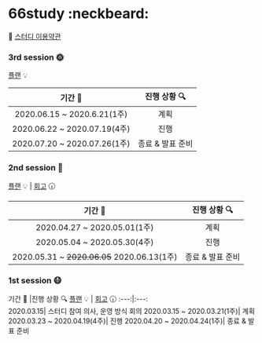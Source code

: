 # 66study :neckbeard:

:pushpin: [스터디 이용약관](https://docs.google.com/document/d/17uigaqeVh0eb82SwULPaC1Wghw5Tt4uyWU-eNrkkPeo/edit)

### 3rd session :sun_with_face:	

 [플랜](./스터디계획/스터디계획-3차.md) :bulb: 

기간 :calendar: |진행 상황 :mag:
:---:|:---:  
2020.06.15 ~ 2020.6.21(1주) | 계획  
2020.06.22 ~ 2020.07.19(4주) | 진행  
2020.07.20 ~ 2020.07.26(1주) | 종료 & 발표 준비

### 2nd session :seedling:
[플랜](./스터디계획/스터디계획-2차.md) :bulb: | [회고](./스터디회고/스터디회고-2차.md) :clock630: 

기간 :calendar: |진행 상황 :mag:
:---:|:---:  
2020.04.27 ~ 2020.05.01(1주)| 계획
2020.05.04 ~ 2020.05.30(4주)| 진행
2020.05.31 ~ ~~2020.06.05~~ 2020.06.13(1주)| 종료 & 발표 준비


### 1st session :mask:
기간 :calendar: |진행 상황 :mag:
[플랜](./스터디계획/스터디계획-1차.md) :bulb: | [회고](./스터디회고/스터디회고-1차.md) :clock630: 
:---:|:---:  
2020.03.15| 스터디 참여 의사, 운영 방식 회의
2020.03.15 ~ 2020.03.21(1주)| 계획 
2020.03.23 ~ 2020.04.19(4주)| 진행
2020.04.20 ~ 2020.04.24(1주)| 종료 & 발표 준비  
